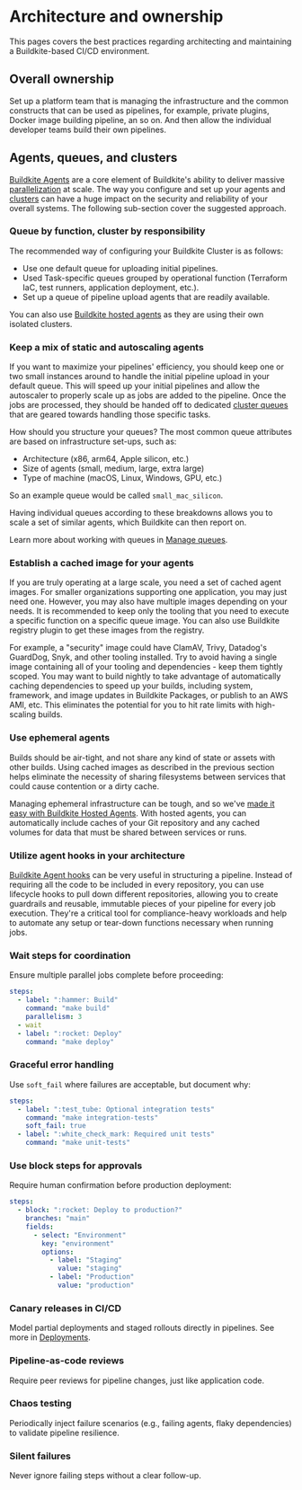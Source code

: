# Architecture and ownership

This pages covers the best practices regarding architecting and maintaining a Buildkite-based CI/CD environment.

## Overall ownership

Set up a platform team that is managing the infrastructure and the common constructs that can be used as pipelines, for example, private plugins, Docker image building pipeline, an so on. And then allow the individual developer teams build their own pipelines.

## Agents, queues, and clusters

[Buildkite Agents](/docs/agent/v3) are a core element of Buildkite's ability to deliver massive [parallelization](/docs/pipelines/tutorials/parallel-builds) at scale. The way you configure and set up your agents and [clusters](/docs/pipelines/clusters) can have a huge impact on the security and reliability of your overall systems. The following sub-section cover the suggested approach.

### Queue by function, cluster by responsibility

The recommended way of configuring your Buildkite Cluster is as follows:

- Use one default queue for uploading initial pipelines.
- Used Task-specific queues grouped by operational function (Terraform IaC, test runners, application deployment, etc.).
- Set up a queue of pipeline upload agents that are readily available.

You can also use [Buildkite hosted agents](/docs/pipelines/hosted-agents) as they are using their own isolated clusters.

### Keep a mix of static and autoscaling agents

If you want to maximize your pipelines' efficiency, you should keep one or two small instances around to handle the initial pipeline upload in your default queue. This will speed up your initial pipelines and allow the autoscaler to properly scale up as jobs are added to the pipeline. Once the jobs are processed, they should be handed off to dedicated [cluster queues](/docs/pipelines/clusters#clusters-and-queues-best-practices-how-should-i-structure-my-queues) that are geared towards handling those specific tasks.

How should you structure your queues? The most common queue attributes are based on infrastructure set-ups, such as:

- Architecture (x86, arm64, Apple silicon, etc.)
- Size of agents (small, medium, large, extra large)
- Type of machine (macOS, Linux, Windows, GPU, etc.)

So an example queue would be called `small_mac_silicon`.

Having individual queues according to these breakdowns allows you to scale a set of similar agents, which Buildkite can then report on.

Learn more about working with queues in [Manage queues](/docs/pipelines/clusters/manage-queues).

### Establish a cached image for your agents

If you are truly operating at a large scale, you need a set of cached agent images. For smaller organizations supporting one application, you may just need one. However, you may also have multiple images depending on your needs. It is recommended to keep only the tooling that you need to execute a specific function on a specific queue image. You can also use Buildkite registry plugin to get these images from the registry.

For example, a "security" image could have ClamAV, Trivy, Datadog's GuardDog, Snyk, and other tooling installed. Try to avoid having a single image containing all of your tooling and dependencies - keep them tightly scoped. You may want to build nightly to take advantage of automatically caching dependencies to speed up your builds, including system, framework, and image updates in Buildkite Packages, or publish to an AWS AMI, etc. This eliminates the potential for you to hit rate limits with high-scaling builds.

### Use ephemeral agents

Builds should be air-tight, and not share any kind of state or assets with other builds. Using cached images as described in the previous section helps eliminate the necessity of sharing filesystems between services that could cause contention or a dirty cache.

Managing ephemeral infrastructure can be tough, and so we've [made it easy with Buildkite Hosted Agents](https://buildkite.com/docs/pipelines/hosted-agents/linux#agent-images-create-an-agent-image). With hosted agents, you can automatically include caches of your Git repository and any cached volumes for data that must be shared between services or runs.

### Utilize agent hooks in your architecture

[Buildkite Agent hooks](/docs/agent/v3/hooks) can be very useful in structuring a pipeline. Instead of requiring all the code to be included in every repository, you can use lifecycle hooks to pull down different repositories, allowing you to create guardrails and reusable, immutable pieces of your pipeline for every job execution. They're a critical tool for compliance-heavy workloads and help to automate any setup or tear-down functions necessary when running jobs.

### Wait steps for coordination

Ensure multiple parallel jobs complete before proceeding:

```yaml
steps:
  - label: ":hammer: Build"
    command: "make build"
    parallelism: 3
  - wait
  - label: ":rocket: Deploy"
    command: "make deploy"
```

### Graceful error handling

Use `soft_fail` where failures are acceptable, but document why:

```yaml
steps:
  - label: ":test_tube: Optional integration tests"
    command: "make integration-tests"
    soft_fail: true
  - label: ":white_check_mark: Required unit tests"
    command: "make unit-tests"
```

### Use block steps for approvals

Require human confirmation before production deployment:

```yaml
steps:
  - block: ":rocket: Deploy to production?"
    branches: "main"
    fields:
      - select: "Environment"
        key: "environment"
        options:
          - label: "Staging"
            value: "staging"
          - label: "Production"
            value: "production"
```

### Canary releases in CI/CD

Model partial deployments and staged rollouts directly in pipelines. See more in [Deployments](/docs/pipelines/deployments).

### Pipeline-as-code reviews

Require peer reviews for pipeline changes, just like application code.

### Chaos testing

Periodically inject failure scenarios (e.g., failing agents, flaky dependencies) to validate pipeline resilience.

### Silent failures

Never ignore failing steps without a clear follow-up.
